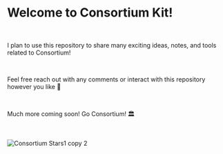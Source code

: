 # Welcome to Consortium Kit!
<br/>

I plan to use this repository to share many exciting ideas, notes, and tools related to Consortium!

<br/>

Feel free reach out with any comments or interact with this repository however you like 🙂

<br/>

Much more coming soon! Go Consortium! 🏛

<br/>

![Consortium Stars1 copy 2](https://user-images.githubusercontent.com/78451795/138538123-472038f4-c8df-4654-9335-62c12c7b7386.png)


